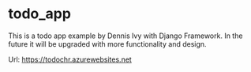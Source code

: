 # todo_app

This is a todo app example by Dennis Ivy with Django Framework. In the future it will be upgraded with more functionality and design.

Url: https://todochr.azurewebsites.net
